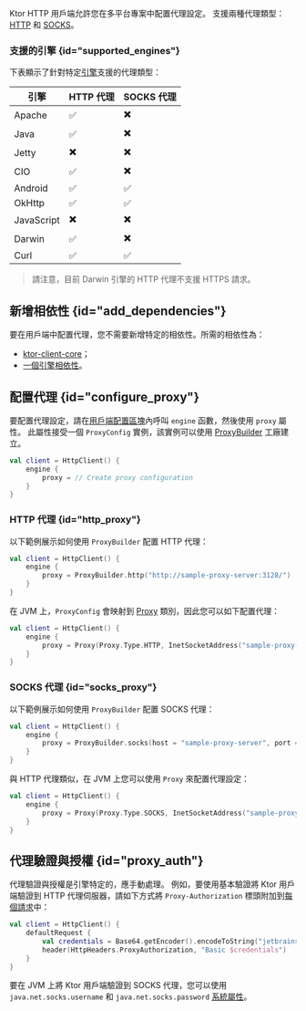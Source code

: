 [//]: # (title: 代理)

<show-structure for="chapter" depth="2"/>

Ktor HTTP 用戶端允許您在多平台專案中配置代理設定。
支援兩種代理類型：[HTTP](https://en.wikipedia.org/wiki/Proxy_server#Web_proxy_servers) 和 [SOCKS](https://en.wikipedia.org/wiki/SOCKS)。

### 支援的引擎 {id="supported_engines"}

下表顯示了針對特定[引擎](client-engines.md)支援的代理類型：

| 引擎     | HTTP 代理 | SOCKS 代理 |
|------------|------------|-------------|
| Apache     | ✅          |   ✖️         |
| Java       | ✅          |   ✖️         |
| Jetty      | ✖️          |   ✖️         |
| CIO        | ✅          |   ✖️         |
| Android    | ✅          |   ✅         |
| OkHttp     | ✅          |   ✅         |
| JavaScript | ✖️          |   ✖️         |
| Darwin     | ✅          |   ✖️          |
| Curl       | ✅          |   ✅         |

> 請注意，目前 Darwin 引擎的 HTTP 代理不支援 HTTPS 請求。

## 新增相依性 {id="add_dependencies"}

要在用戶端中配置代理，您不需要新增特定的相依性。所需的相依性為：
- [ktor-client-core](client-dependencies.md#client-dependency)；
- [一個引擎相依性](client-dependencies.md#engine-dependency)。

## 配置代理 {id="configure_proxy"}

要配置代理設定，請在[用戶端配置區塊](client-create-and-configure.md#configure-client)內呼叫 `engine` 函數，然後使用 `proxy` 屬性。
此屬性接受一個 `ProxyConfig` 實例，該實例可以使用 [ProxyBuilder](https://api.ktor.io/ktor-client/ktor-client-core/io.ktor.client.engine/-proxy-builder/index.html) 工廠建立。

```kotlin
val client = HttpClient() {
    engine {
        proxy = // Create proxy configuration
    }
}
```

### HTTP 代理 {id="http_proxy"}

以下範例展示如何使用 `ProxyBuilder` 配置 HTTP 代理：

```kotlin
val client = HttpClient() {
    engine {
        proxy = ProxyBuilder.http("http://sample-proxy-server:3128/")
    }
}
```

在 JVM 上，`ProxyConfig` 會映射到 [Proxy](https://docs.oracle.com/javase/7/docs/api/java/lang/reflect/Proxy.html) 類別，因此您可以如下配置代理：

```kotlin
val client = HttpClient() {
    engine {
        proxy = Proxy(Proxy.Type.HTTP, InetSocketAddress("sample-proxy-server", 3128))
    }
}
```

### SOCKS 代理 {id="socks_proxy"}

以下範例展示如何使用 `ProxyBuilder` 配置 SOCKS 代理：

```kotlin
val client = HttpClient() {
    engine {
        proxy = ProxyBuilder.socks(host = "sample-proxy-server", port = 1080)
    }
}
```

與 HTTP 代理類似，在 JVM 上您可以使用 `Proxy` 來配置代理設定：

```kotlin
val client = HttpClient() {
    engine {
        proxy = Proxy(Proxy.Type.SOCKS, InetSocketAddress("sample-proxy-server", 1080))
    }
}
```

## 代理驗證與授權 {id="proxy_auth"}

代理驗證與授權是引擎特定的，應手動處理。
例如，要使用基本驗證將 Ktor 用戶端驗證到 HTTP 代理伺服器，請如下方式將 `Proxy-Authorization` 標頭附加到[每個請求](client-default-request.md)中：

```kotlin
val client = HttpClient() {
    defaultRequest {
        val credentials = Base64.getEncoder().encodeToString("jetbrains:foobar".toByteArray())
        header(HttpHeaders.ProxyAuthorization, "Basic $credentials")
    }
}
```

要在 JVM 上將 Ktor 用戶端驗證到 SOCKS 代理，您可以使用 `java.net.socks.username` 和 `java.net.socks.password` [系統屬性](https://docs.oracle.com/javase/7/docs/api/java/net/doc-files/net-properties.html)。